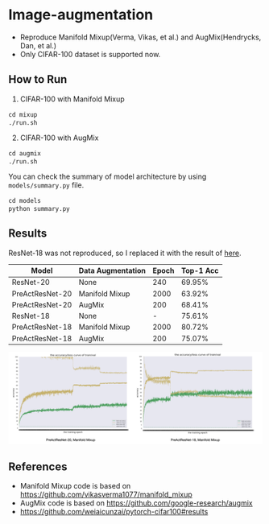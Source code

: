 # Image-augmentation
- Reproduce Manifold Mixup(Verma, Vikas, et al.) and AugMix(Hendrycks, Dan, et al.)
- Only CIFAR-100 dataset is supported now.

## How to Run

1. CIFAR-100 with Manifold Mixup

```shell
cd mixup
./run.sh
```

2. CIFAR-100 with AugMix

```shell
cd augmix
./run.sh
```

You can check the summary of model architecture by using `models/summary.py` file.

```shell
cd models
python summary.py
```

## Results

ResNet-18 was not reproduced, so I replaced it with the result of [here](https://github.com/weiaicunzai/pytorch-cifar100#results).

| Model           | Data Augmentation | Epoch | Top-1 Acc |
| --------------- | ----------------- | ----- | --------- |
| ResNet-20       | None              | 240   | 69.95%    |
| PreActResNet-20 | Manifold Mixup    | 2000  | 63.92%    |
| PreActResNet-20 | AugMix            | 200   | 68.41%    |
| ResNet-18       | None              | -     | 75.61%    |
| PreActResNet-18 | Manifold Mixup    | 2000  | 80.72%    |
| PreActResNet-18 | AugMix            | 200   | 75.07%    |

![img](assets/manifold_mixup.png)

## References

- Manifold Mixup code is based on https://github.com/vikasverma1077/manifold_mixup
- AugMix code is based on  https://github.com/google-research/augmix
- https://github.com/weiaicunzai/pytorch-cifar100#results
